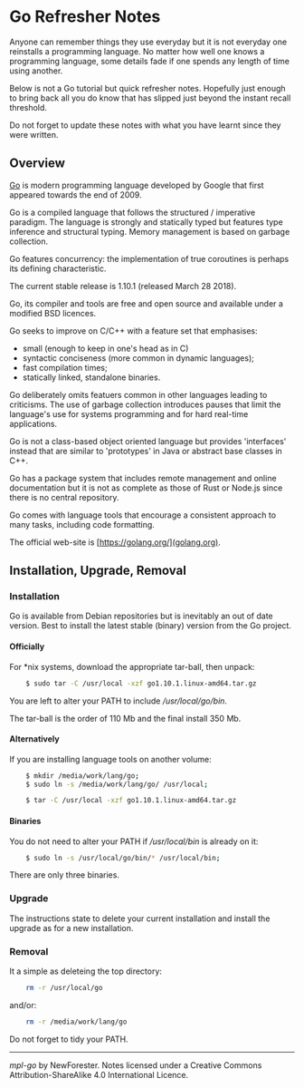 <!-- mpl-go by NewForester:  programming notes on and examples in Go -->

# Go Refresher Notes

Anyone can remember things they use everyday but it is not everyday one reinstalls a programming language.
No matter how well one knows a programming language, some details fade if one spends any length of time using another.

Below is not a Go tutorial but quick refresher notes.
Hopefully just enough to bring back all you do know that has slipped just beyond the instant recall threshold.

Do not forget to update these notes with what you have learnt since they were written.

## Overview

[Go](https://en.wikipedia.org/wiki/Golang)
is modern programming language developed by Google that first appeared towards the end of 2009.

Go is a compiled language that follows the structured / imperative paradigm.
The language is strongly and statically typed but features type inference and structural typing.
Memory management is based on garbage collection.

Go features concurrency:  the implementation of true coroutines is perhaps its defining characteristic.

The current stable release is 1.10.1 (released March 28 2018).

Go, its compiler and tools are free and open source and available under a modified BSD licences.

Go seeks to improve on C/C++ with a feature set that emphasises:

  * small (enough to keep in one's head as in C)
  * syntactic conciseness (more common in dynamic languages);
  * fast compilation times;
  * statically linked, standalone binaries.

Go deliberately omits featuers common in other languages leading to criticisms.
The use of garbage collection introduces pauses that limit the language's
use for systems programming and for hard real-time applications.

Go is not a class-based object oriented language but provides 'interfaces' instead that are similar to 'prototypes' in Java or
abstract base classes in C++.

Go has a package system that includes remote management and online documentation but
it is not as complete as those of Rust or Node.js since there is no central repository.

Go comes with language tools that encourage a consistent approach to many tasks, including code formatting.

The official web-site is [https://golang.org/](golang.org).

## Installation, Upgrade, Removal

### Installation

Go is available from Debian repositories but is inevitably an out of date version.
Best to install the latest stable (binary) version from the Go project.

#### Officially

For *nix systems, download the appropriate tar-ball, then unpack:

```bash
    $ sudo tar -C /usr/local -xzf go1.10.1.linux-amd64.tar.gz
```

You are left to alter your PATH to include _/usr/local/go/bin_.

The tar-ball is the order of 110 Mb and the final install 350 Mb.

#### Alternatively

If you are installing language tools on another volume:

```bash
    $ mkdir /media/work/lang/go;
    $ sudo ln -s /media/work/lang/go/ /usr/local;

    $ tar -C /usr/local -xzf go1.10.1.linux-amd64.tar.gz
```

#### Binaries

You do not need to alter your PATH if _/usr/local/bin_ is already on it:

```bash
    $ sudo ln -s /usr/local/go/bin/* /usr/local/bin;
```

There are only three binaries.

### Upgrade

The instructions state to delete your current installation and install the upgrade as for a new installation.

### Removal

It a simple as deleteing the top directory:

```bash
    rm -r /usr/local/go
```

and/or:

```bash
    rm -r /media/work/lang/go
```

Do not forget to tidy your PATH.

---

*mpl-go* by NewForester.
Notes licensed under a Creative Commons Attribution-ShareAlike 4.0 International Licence.

<!-- EOF -->
